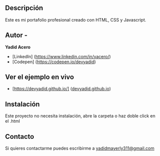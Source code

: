 ## Descripción

Este es mi portafolio profesional creado con HTML, CSS y Javascript.

## Autor -
**Yadid Acero**

* [LinkedIn] (https://www.linkedin.com/in/yacero/)
* [Codepen] (https://codepen.io/devyadid)

## Ver el ejemplo en vivo
- [https://devyadid.github.io/] ([devyadid.github.io](https://devyadid.github.io/))

## Instalación
Este proyecto no necesita instalación, abre la carpeta o haz doble click en el .html

## Contacto
Si quieres contactarme puedes escribirme a yadidmayerly311@gmail.com
